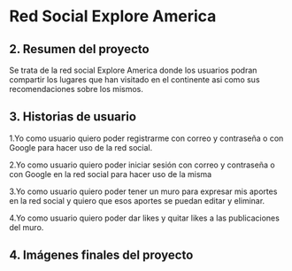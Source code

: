 #  Red Social Explore America


## 2. Resumen del proyecto

Se trata de la red social Explore America donde los usuarios podran compartir los lugares que han visitado en el continente asi como sus recomendaciones sobre los mismos.

## 3. Historias de usuario

1.Yo como usuario quiero poder registrarme con correo y contraseña o con Google para hacer uso de la red social.

2.Yo como usuario quiero poder iniciar sesión con correo y contraseña o con Google en la red social para hacer uso de la misma

3.Yo como usuario quiero poder tener un muro para expresar mis aportes en la red social y quiero que esos aportes se puedan editar y eliminar.

4.Yo como usuario quiero poder dar likes y quitar likes a las publicaciones del muro.


## 4. Imágenes finales del proyecto

